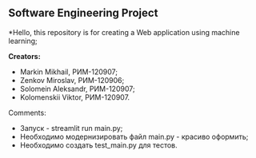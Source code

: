 ## Software Engineering Project
*Hello, this repository is for creating a Web application using machine learning;

**Creators:**
- Markin Mikhail, РИМ-120907;
- Zenkov Miroslav, РИМ-120906;
- Solomein Aleksandr, РИМ-120907;
- Kolomenskii Viktor, РИМ-120907.

Comments:
- Запуск - streamlit run main.py;
- Необходимо модернизировать файл main.py - красиво оформить;
- Необходимо создать test_main.py для тестов.